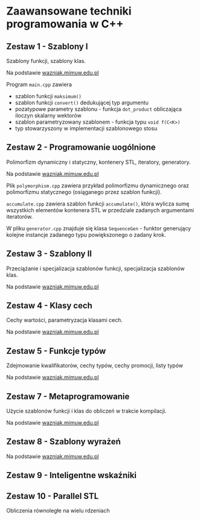 # Zaawansowane techniki programowania w C++

## Zestaw 1 - Szablony I

Szablony funkcji, szablony klas.

Na podstawie [wazniak.mimuw.edu.pl](http://wazniak.mimuw.edu.pl/index.php?title=Zaawansowane_CPP/Wykład_1:_Szablony_I)

Program `main.cpp` zawiera

- szablon funkcji `maksimum()`
- szablon funkcji `convert()` dedukującej typ argumentu
- pozatypowe parametry szablonu - funkcja `dot_product` obliczająca iloczyn skalarny wektorów
- szablon parametryzowany szablonem - funkcja typu `void f(C<K>)`
- typ stowarzyszony w implementacji szablonowego stosu

## Zestaw 2 - Programowanie uogólnione

Polimorfizm dynamiczny i statyczny, kontenery STL, iteratory, generatory.

Na podstawie [wazniak.mimuw.edu.pl](http://wazniak.mimuw.edu.pl/index.php?title=Zaawansowane_CPP/Wyk%C5%82ad_2:_Programowanie_uog%C3%B3lnione)

Plik `polymorphism.cpp` zawiera przykład polimorfizmu dynamicznego oraz polimorfizmu statycznego (osiąganego przez szablon funkcji).

`accumulate.cpp` zawiera szablon funkcji `accumulate()`, która wylicza sumę wszystkich elementów kontenera STL w przedziale zadanych argumentami iteratorów.

W pliku `generator.cpp` znajduje się klasa `SequenceGen` - funktor generujący kolejne instancje zadanego typu powiększonego o zadany krok.

## Zestaw 3 - Szablony II

Przeciążanie i specjalizacja szablonów funkcji, specjalizacja szablonów klas.

Na podstawie [wazniak.mimuw.edu.pl](http://wazniak.mimuw.edu.pl/index.php?title=Zaawansowane_CPP/Wyk%C5%82ad_3:_Szablony_II)

## Zestaw 4 - Klasy cech

Cechy wartości, parametryzacja klasami cech.

Na podstawie [wazniak.mimuw.edu.pl](http://wazniak.mimuw.edu.pl/index.php?title=Zaawansowane_CPP/Wyk%C5%82ad_5:_Klasy_cech)

## Zestaw 5 - Funkcje typów

Zdejmowanie kwalifikatorów, cechy typów, cechy promocji, listy typów

Na podstawie [wazniak.mimuw.edu.pl](http://wazniak.mimuw.edu.pl/index.php?title=Zaawansowane_CPP/Wyk%C5%82ad_6:_Funkcje_typ%C3%B3w_i_inne_sztuczki)

## Zestaw 7 - Metaprogramowanie

Użycie szablonów funkcji i klas do obliczeń w trakcie kompilacji.

Na podstawie [wazniak.mimuw.edu.pl](http://wazniak.mimuw.edu.pl/index.php?title=Zaawansowane_CPP/Wyk%C5%82ad_8:_Metaprogramowanie)

## Zestaw 8 - Szablony wyrażeń

Na podstawie [wazniak.mimuw.edu.pl](http://wazniak.mimuw.edu.pl/index.php?title=Zaawansowane_CPP/Wyk%C5%82ad_9:_Szablony_wyra%C5%BCe%C5%84)

## Zestaw 9 - Inteligentne wskaźniki

## Zestaw 10 - Parallel STL

Obliczenia równoległe na wielu rdzeniach
